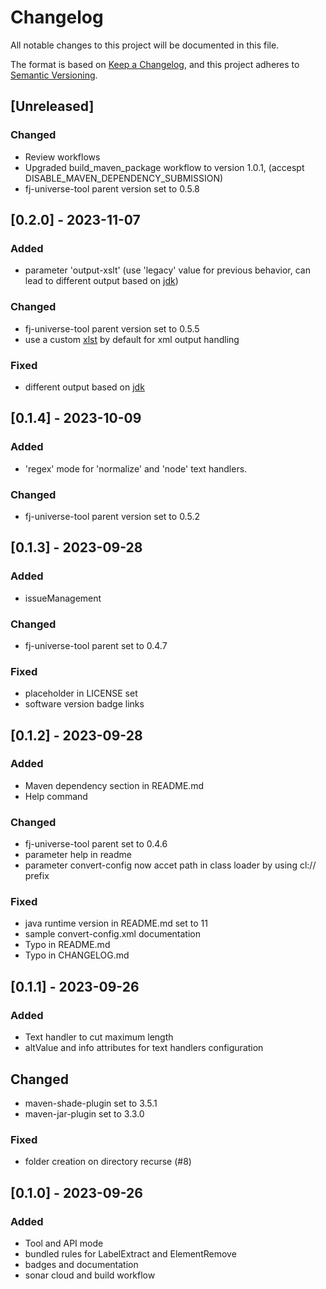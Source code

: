 # Changelog

All notable changes to this project will be documented in this file.

The format is based on [Keep a Changelog](https://keepachangelog.com/en/1.1.0/),
and this project adheres to [Semantic Versioning](https://semver.org/spec/v2.0.0.html).

## [Unreleased]

### Changed

- Review workflows
- Upgraded build_maven_package workflow to version 1.0.1, (accespt DISABLE_MAVEN_DEPENDENCY_SUBMISSION)
- fj-universe-tool parent version set to 0.5.8

## [0.2.0] - 2023-11-07

### Added

- parameter 'output-xslt' (use 'legacy' value for previous behavior, can lead to different output based on [jdk](https://bugs.openjdk.org/browse/JDK-8262285?attachmentViewMode=list))

### Changed

- fj-universe-tool parent version set to 0.5.5
- use a custom [xlst](src/main/resources/tool-i18n-xslt/default-print-xml.xslt) by default for xml output handling

### Fixed

- different output based on [jdk](https://bugs.openjdk.org/browse/JDK-8262285?attachmentViewMode=list)

## [0.1.4] - 2023-10-09

### Added

- 'regex' mode for 'normalize' and 'node' text handlers.

### Changed

- fj-universe-tool parent version set to 0.5.2

## [0.1.3] - 2023-09-28

### Added

- issueManagement

### Changed

- fj-universe-tool parent set to 0.4.7

### Fixed

- placeholder in LICENSE set
- software version badge links

## [0.1.2] - 2023-09-28

### Added

- Maven dependency section in README.md
- Help command

### Changed

- fj-universe-tool parent set to 0.4.6
- parameter help in readme
- parameter convert-config now accet path in class loader by using cl:// prefix

### Fixed

- java runtime version in README.md set to 11
- sample convert-config.xml documentation
- Typo in README.md
- Typo in CHANGELOG.md

## [0.1.1] - 2023-09-26

### Added

- Text handler to cut maximum length
- altValue and info attributes for text handlers configuration

## Changed

- maven-shade-plugin set to 3.5.1
- maven-jar-plugin set to 3.3.0

### Fixed

- folder creation on directory recurse (#8)

## [0.1.0] - 2023-09-26

### Added

- Tool and API mode
- bundled rules for LabelExtract and ElementRemove
- badges and documentation
- sonar cloud and build workflow
